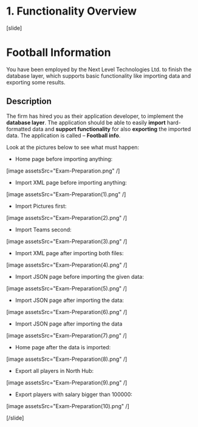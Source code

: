 # 1. Functionality Overview

[slide]

# Football Information

You have been employed by the Next Level Technologies Ltd. to finish the database layer, which supports basic functionality like importing data and exporting some results.

## Description

The firm has hired you as their application developer, to implement the **database layer**. The application should be able to easily **import** hard-formatted data and **support functionality** for also **exporting** the imported data. The application is called – **Football info**.

Look at the pictures below to see what must happen:

 - Home page before importing anything:

 [image assetsSrc="Exam-Preparation.png" /]

- Import XML page before importing anything:

 [image assetsSrc="Exam-Preparation(1).png" /]

- Import Pictures first:

 [image assetsSrc="Exam-Preparation(2).png" /]

- Import Teams second:

 [image assetsSrc="Exam-Preparation(3).png" /]

- Import XML page after importing both files:

 [image assetsSrc="Exam-Preparation(4).png" /]


- Import JSON page before importing the given data:

 [image assetsSrc="Exam-Preparation(5).png" /]


- Import JSON page after importing the data:

 [image assetsSrc="Exam-Preparation(6).png" /]

- Import JSON page after importing the data

 [image assetsSrc="Exam-Preparation(7).png" /]

- Home page after the data is imported:

 [image assetsSrc="Exam-Preparation(8).png" /]

- Export all players in North Hub:

 [image assetsSrc="Exam-Preparation(9).png" /]

- Export players with salary bigger than 100000:

[image assetsSrc="Exam-Preparation(10).png" /]

[/slide]
